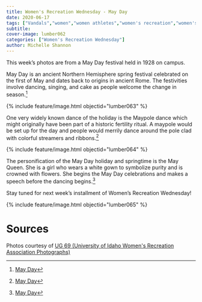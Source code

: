 ```yaml
---
title: Women's Recreation Wednesday - May Day
date: 2020-06-17
tags: ["Vandals","women","women athletes","women's recreation","women's sports","women in sports","women's recreation Wednesday","moscou","university history","university archives"]
subtitle: 
cover-image: lumber062
categories: ["Women's Recreation Wednesday"]
author: Michelle Shannon
---
```


This week’s photos are from a May Day festival held in
1928 on campus.

May Day is an ancient Northern Hemisphere spring festival
celebrated on the first of May and dates back to origins in ancient Rome. The
festivities involve dancing, singing, and cake as people welcome the change in
season.[^1]

{% include feature/image.html objectid="lumber063" %}

One very widely known dance of the holiday is the Maypole dance which might
originally have been part of a historic fertility ritual. A maypole would be
set up for the day and people would merrily dance around the pole clad with
colorful streamers and ribbons.[^1]

{% include feature/image.html objectid="lumber064" %}

The personification of the May Day holiday and springtime is
the May Queen. She is a girl who wears a white gown to symbolize purity and is
crowned with flowers. She begins the May Day celebrations and makes a speech
before the dancing begins.[^1]

Stay tuned for next week’s installment of Women’s
Recreation Wednesday!

{% include feature/image.html objectid="lumber065" %}

# Sources

Photos courtesy of [UG 69 (University of Idaho Women's Recreation Association Photographs)](http://archiveswest.orbiscascade.org/ark:/80444/xv152953/op=fstyle.aspx?t=k&amp;q=)

[^1]: [May Day](https://www.history.com/topics/holidays/history-of-may-day)

